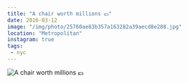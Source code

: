 ```yaml
---
title: "A chair worth millions 💷"
date: 2016-03-12
image: "/img/photo/25760ae83b357a163282a39aecd8e288.jpg"
location: "Metropolitan"
instagram: true
tags:
 - nyc
---
```


![A chair worth millions 💷](/img/photo/25760ae83b357a163282a39aecd8e288.jpg)
